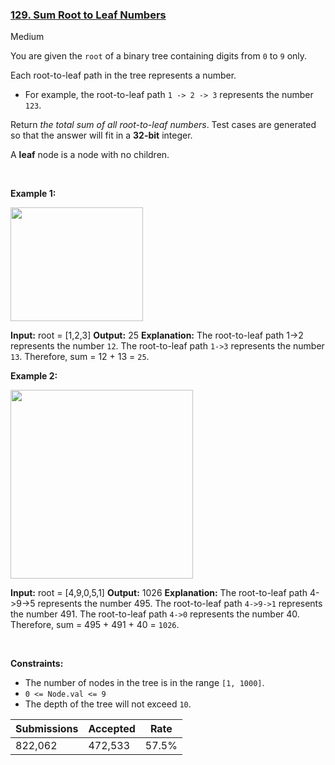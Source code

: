 ### [129. Sum Root to Leaf Numbers](https://leetcode.com/problems/sum-root-to-leaf-numbers)

Medium

You are given the `` root `` of a binary tree containing digits from `` 0 `` to `` 9 `` only.

Each root-to-leaf path in the tree represents a number.

*   For example, the root-to-leaf path `` 1 -> 2 -> 3 `` represents the number `` 123 ``.

Return _the total sum of all root-to-leaf numbers_. Test cases are generated so that the answer will fit in a __32-bit__ integer.

A __leaf__ node is a node with no children.

 

__Example 1:__

<img alt="" src="https://assets.leetcode.com/uploads/2021/02/19/num1tree.jpg" style="width: 212px; height: 182px;"/>

<strong>Input:</strong> root = [1,2,3]
    <strong>Output:</strong> 25
    <strong>Explanation:</strong>
    The root-to-leaf path 1->2 represents the number <code>12</code>.
    The root-to-leaf path <code>1->3</code> represents the number <code>13</code>.
    Therefore, sum = 12 + 13 = <code>25</code>.

__Example 2:__

<img alt="" src="https://assets.leetcode.com/uploads/2021/02/19/num2tree.jpg" style="width: 292px; height: 302px;"/>

<strong>Input:</strong> root = [4,9,0,5,1]
    <strong>Output:</strong> 1026
    <strong>Explanation:</strong>
    The root-to-leaf path 4->9->5 represents the number 495.
    The root-to-leaf path <code>4->9->1</code> represents the number 491.
    The root-to-leaf path <code>4->0</code> represents the number 40.
    Therefore, sum = 495 + 491 + 40 = <code>1026</code>.

 

__Constraints:__

*   The number of nodes in the tree is in the range `` [1, 1000] ``.
*   `` 0 <= Node.val <= 9 ``
*   The depth of the tree will not exceed `` 10 ``.

| Submissions    | Accepted     | Rate   |
| -------------- | ------------ | ------ |
| 822,062 | 472,533 | 57.5% |